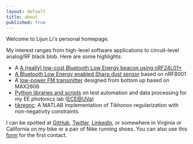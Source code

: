 ```yaml
---
layout: default
title: about
published: true
---
```


<div id="home">

  <p>Welcome to Lijun Li's personal homepage. </p>
  
  <p>My interest ranges from high-level software applications to circuit-level analog/RF black blob. Here are some highlights:</p>

  <ul>
        <li>A <a href="{{ site.wikiurl }}/misc-nrf24-ble.html">A (really) low-cost Bluetooth Low Energy beacon using nRF24L01+</li>
        <li>A <a href="{{ site.wikiurl }}/misc-dust-detector-with-arduino-ble.html">Bluetooth Low Energy enabled Sharp dust sensor</a> based on nRF8001</li>
        <li>A <a href="{{ site.wikiurl }}/old/various/fm_xmtr.html">low-power FM transmitter</a> designed from bottom up based on MAX2606</li>
        <li><a href="https://github.com/lijunxyz/instruments">Python libraries and scripts</a> on test automation and data processing for my EE photonics lab (<a href="http://www.ece.virginia.edu">ECE@UVa</a>)</li>
        <li><a href="https://github.com/lijunxyz/tikregnc">tikregnc</a>: A MATLAB implementation of Tikhonov regularization with non-negativity constraints </li>
  </ul>
  <p>I can be spotted at <a href="https://www.github.com/lijunxyz">GitHub</a>, <a href="https://www.twitter.com/lijunxyz">Twitter</a>, <a href="http://www.linkedin.com/in/lijunxyz">LinkedIn</a>, or somewhere in Virginia or California on my bike or a pair of Nike running shoes. You can also use this <a href="http://lijun.xyz/contact">form</a> for the first contact.</p>
</div>